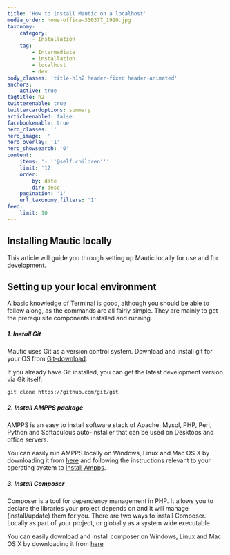```yaml
---
title: 'How to install Mautic on a localhost'
media_order: home-office-336377_1920.jpg
taxonomy:
    category:
        - Installation
    tag:
        - Intermediate
        - installation
        - localhost
        - dev
body_classes: 'title-h1h2 header-fixed header-animated'
anchors:
    active: true
tagtitle: h2
twitterenable: true
twittercardoptions: summary
articleenabled: false
facebookenable: true
hero_classes: ''
hero_image: ''
hero_overlay: '1'
hero_showsearch: '0'
content:
    items: '- ''@self.children'''
    limit: '12'
    order:
        by: date
        dir: desc
    pagination: '1'
    url_taxonomy_filters: '1'
feed:
    limit: 10
---
```


## Installing Mautic locally
This article will guide you through setting up Mautic locally for use and for development.

## Setting up your local environment
A basic knowledge of Terminal is good, although you should be able to follow along, as the commands are all fairly simple. They are mainly to get the prerequisite components installed and running.

##### 1. Install Git
Mautic uses Git as a version control system. Download and install git for your OS from [Git-download][git].

If you already have Git installed, you can get the latest development version via Git itself:

```
git clone https://github.com/git/git

```
##### 2. Install AMPPS package
AMPPS is an easy to install software stack of Apache, Mysql, PHP, Perl, Python and Softaculous auto-installer that can be used on Desktops and office servers. 

You can easily run AMPPS locally on Windows, Linux and Mac OS X by downloading it from [here][ampps download] and following the instructions relevant to your operating system to [Install Ampps][ampps install]. 

##### 3. Install Composer
Composer is a tool for dependency management in PHP. It allows you to declare the libraries your project depends on and it will manage (install/update) them for you. There are two ways to install Composer. Locally as part of your project, or globally as a system wide executable.

You can easily download and install composer on Windows, Linux and Mac OS X by downloading it from [here][composer] 


[git]:<https://git-scm.com/downloads>
[ampps download]: <http://www.ampps.com/downloads>
[ampps install]: <http://www.ampps.com/wiki/Main_Page>
[composer]: <https://getcomposer.org/doc/00-intro.md>